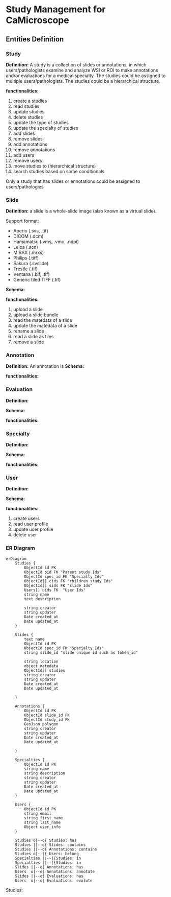 # Study Management for CaMicroscope
## Entities Definition

### Study

**Definition:**
A study is a collection of slides or annotations, in which users/pathologists examine and analyze WSI or ROI to make annotations and/or evaluations for a medical specialty. The studies could be assigned to multiple users/pathologists. The studies could be a hierarchical structure.

**functionalities:**
1. create a studies
2. read studies
3. update studies
4. delete studies
5. update the type of studies
6. update the specialty of studies
7. add slides
8. remove slides
10. add annotations
11. remove annotations
12. add users
13. remove users
14. move studies to (hierarchical structure)
15. search studies based on some conditionals

Only a study that has slides or annotations could be assigned to users/pathologies

 
### Slide

**Definition:**
a slide is a whole-slide image (also known as a virtual slide).

Support format:
* Aperio (.svs, .tif) 
* DICOM (.dcm) 
* Hamamatsu (.vms, .vmu, .ndpi) 
* Leica (.scn) 
* MIRAX (.mrxs) 
* Philips (.tiff) 
* Sakura (.svslide) 
* Trestle (.tif) 
* Ventana (.bif, .tif)
* Generic tiled TIFF (.tif)

**Schema:**

**functionalities:**
1. upload a slide
2. upload a slide bundle
3. read the matedata of a slide
4. update the matedata of a slide
5. rename a slide
6. read a slide as tiles
7. remove a slide

### Annotation
    
**Definition:**
An annotation is 
**Schema:**

**functionalities:**

### Evaluation

**Definition:**

**Schema:**

**functionalities:**

### Specialty

**Definition:**

**Schema:**

**functionalities:**

### User
**Definition:** 

**Schema:**

**functionalities:**
1. create users
2. read user profile
3. update user profile
4. delete user

### ER Diagram
```mermaid
erDiagram
    Studies {
        ObjectId id PK
        ObjectId pid FK "Parent study Ids"
        ObjectId spec_id FK "Specialty Ids"
        ObjectId[] cids FK "children study Ids"
        ObjectId[] sids FK "slide Ids"
        Users[] uids FK  "User Ids"
        string name
        text description
        
        string creator
        string updater
        Date created_at
        Date updated_at
    }

    Slides {
        text name
        ObjectId id PK
        ObjectId spec_id FK "Specialty Ids"
        string slide_id "slide unique id such as token_id"
        
        string location 
        object matedata
        ObjectId[] studies
        string creator
        string updater
        Date created_at
        Date updated_at
        
    }

    Annotations {
        ObjectId id PK
        ObjectId slide_id FK
        ObjectId study_id FK 
        GeoJson polygon
        string creator
        string updater
        Date created_at
        Date updated_at  

    }

    Specialties {
        ObjectId id PK
        string name
        string description
        string creator
        string updater
        Date created_at
        Date updated_at
    }

    Users {
        ObjectId id PK
        string email
        string first_name
        string last_name
        Object user_info
    }

    Studies o|--o{ Studies: has
    Studies ||--o{ Slides: contains
    Studies ||--o{ Annotations: contains
    Studies o|--|{ Users: belong
    Specialties ||--|{Studies: in
    Specialties ||--|{Studies: in
    Slides ||--o{ Annotations: has
    Users  o|--o| Annotations: annotate
    Slides ||--o{ Evaluations: has
    Users  o|--o| Evaluations: evalute
```
Studies:


